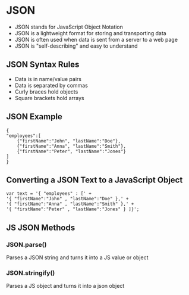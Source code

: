 # JSON

- JSON stands for JavaScript Object Notation
- JSON is a lightweight format for storing and transporting data
- JSON is often used when data is sent from a server to a web page
- JSON is "self-describing" and easy to understand

## JSON Syntax Rules

- Data is in name/value pairs
- Data is separated by commas
- Curly braces hold objects
- Square brackets hold arrays

## JSON Example

```
{
"employees":[
    {"firstName":"John", "lastName":"Doe"},
    {"firstName":"Anna", "lastName":"Smith"},
    {"firstName":"Peter", "lastName":"Jones"}
]
}
```

## Converting a JSON Text to a JavaScript Object

```
var text = '{ "employees" : [' +
'{ "firstName":"John" , "lastName":"Doe" },' +
'{ "firstName":"Anna" , "lastName":"Smith" },' +
'{ "firstName":"Peter" , "lastName":"Jones" } ]}';
```

## JS JSON Methods

### JSON.parse()

Parses a JSON string and turns it into a JS value or object

### JSON.stringify()

Parses a JS object and turns it into a json object
